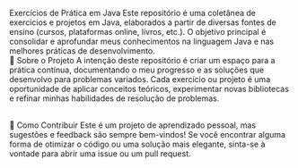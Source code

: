 Exercícios de Prática em Java
Este repositório é uma coletânea de exercícios e projetos em Java, elaborados a partir de diversas fontes de ensino (cursos, plataformas online, livros, etc.). O objetivo principal é consolidar e aprofundar meus conhecimentos na linguagem Java e nas melhores práticas de desenvolvimento.
<br>
🚀 Sobre o Projeto
A intenção deste repositório é criar um espaço para a prática contínua, documentando o meu progresso e as soluções que desenvolvo para problemas variados. Cada exercício ou projeto é uma oportunidade de aplicar conceitos teóricos, experimentar novas bibliotecas e refinar minhas habilidades de resolução de problemas.
<br>

<br>
📌 Como Contribuir
Este é um projeto de aprendizado pessoal, mas sugestões e feedback são sempre bem-vindos! Se você encontrar alguma forma de otimizar o código ou uma solução mais elegante, sinta-se à vontade para abrir uma issue ou um pull request.

